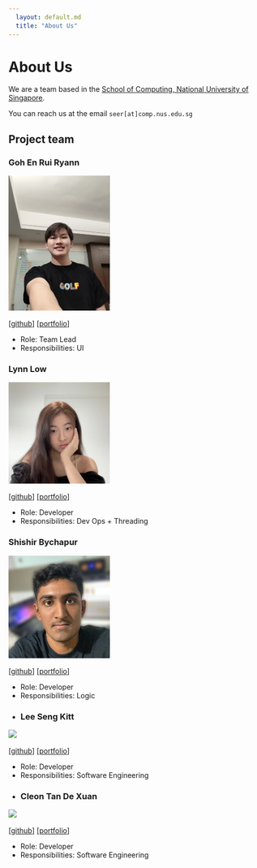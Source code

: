 ```yaml
---
  layout: default.md
  title: "About Us"
---
```


# About Us

We are a team based in the [School of Computing, National University of Singapore](http://www.comp.nus.edu.sg).

You can reach us at the email `seer[at]comp.nus.edu.sg`

## Project team

### Goh En Rui Ryann

<img src="images/ryamgoh.png" width="200px">

[[github](http://github.com/ryamgoh)]
[[portfolio](team/ryamgoh.md)]

* Role: Team Lead
* Responsibilities: UI


### Lynn Low

<img src="images/lynnlow175.png" width="200px">

[[github](http://github.com/lynnlow175)]
[[portfolio](team/lynnlow175.md)]

* Role: Developer
* Responsibilities: Dev Ops + Threading

### Shishir Bychapur

<img src="images/shishirbychapur.png" width="200px">

[[github](http://github.com/shishirbychapur)]
[[portfolio](team/shishirbychapur.md)]

* Role: Developer
* Responsibilities: Logic
* ### Lee Seng Kitt

<img src="images/sengkitt.png" width="200px">

[[github](http://github.com/bobscodedump)]
[[portfolio](team/sengkitt.md)]

* Role: Developer
* Responsibilities: Software Engineering
* ### Cleon Tan De Xuan

<img src="images/cleontandexuan.png" width="200px">

[[github](http://github.com/Cleon2)]
[[portfolio](team/Cleon2.md)]

* Role: Developer
* Responsibilities: Software Engineering
